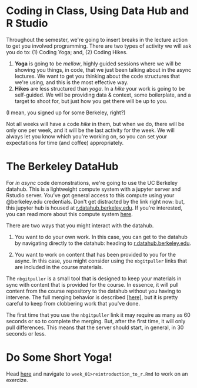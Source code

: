 # Coding in Class, Using Data Hub and R Studio
Throughout the semester, we're going to insert breaks in the lecture action to get you involved programming. There are two types of activity we will ask you do to: (1) Coding Yoga; and, (2) Coding Hikes.

1. **Yoga** is going to be *mellow*, highly guided sessions where we will be showing you things, in code, that we just been talking about in the async lectures. We want to get you thinking about the code structures that we're using, and this is the most effective way. 
2. **Hikes** are less structured than *yoga*. In a *hike*  your work is going to be self-guided. We will be providing data & context, some boilerplate, and a target to shoot for, but just how you get there will be up to you.

(I mean, you signed up for some Berkeley, right?) 

Not all weeks will have a code *hike* in them, but when we do, there will be only one per week, and it will be the last activity for the week. We will always let you know which you're working on, so you can set your expectations for time (and coffee) appropriately.

# The Berkeley DataHub 

For *in async* code demonstrations, we're going to use the UC Berkeley datahub. This is a lightweight compute system with a jupyter server and Rstudio server. You've got general access to this compute using your @berkeley.edu credentials. Don't get distracted by the link right now: but, this jupyter hub is housed at [r.datahub.berkeley.edu](https://r.datahub.berkeley.edu). If you're interested, you can read more about this compute system [here](https://jupyterhub.readthedocs.io/en/stable/).

There are two ways that you might interact with the datahub. 

1. You want to do your own work. In this case, you can get to the datahub by navigating directly to the datahub: heading to [r.datahub.berkeley.edu](r.datahub.berkeley.edu). 

2. You want to work on content that has been provided to you for the async. In this case, you might consider using the `nbgitpuller` links that are included in the course materials. 

The `nbgitpuller` is a small tool that is designed to keep your materials in sync with content that is provided for the course. In essence, it will pull content from the course repository to the datahub without you having to intervene. The full merging behavior is described [[here]](https://jupyterhub.github.io/nbgitpuller/topic/automatic-merging.html), but it is pretty careful to keep from clobbering work that you've done.  

The first time that you use the `nbgitpuller` link it may require as many as 60 seconds or so to complete the merging. But, after the first time, it will only pull differences. This means that the server should start, in general, in 30 seconds or less.

# Do Some Short Yoga! 
Head [here](http://r.datahub.berkeley.edu/hub/user-redirect/git-pull?repo=https://github.com/UCB-MIDS/w241&branch=master&urlpath=rstudio) and navigate to `week_01>reintroduction_to_r.Rmd` to work on an exercize.
